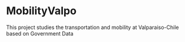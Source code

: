 # MobilityValpo
This project studies the transportation and mobility at Valparaiso-Chile based on Government Data
